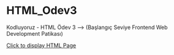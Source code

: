 # HTML_Odev3
Kodluyoruz - HTML Ödev 3 --> (Başlangıç Seviye Frontend Web Development Patikası)

<a href="https://berkanserbes.github.io/HTML_Odev3/">Click to display HTML Page</a>
